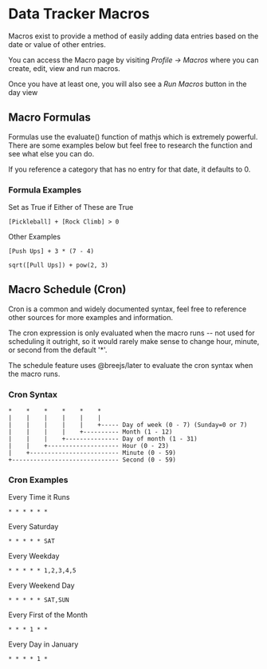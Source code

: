 # Data Tracker Macros

Macros exist to provide a method of easily adding data entries based on the date or value of other entries.

You can access the Macro page by visiting *Profile -> Macros* where you can create, edit, view and run macros.

Once you have at least one, you will also see a *Run Macros* button in the day view

## Macro Formulas

Formulas use the evaluate() function of mathjs which is extremely powerful. There are some examples below but feel free to research the function and see what else you can do. 

If you reference a category that has no entry for that date, it defaults to 0. 

### Formula Examples

Set as True if Either of These are True

```
[Pickleball] + [Rock Climb] > 0
```
Other Examples
```
[Push Ups] + 3 * (7 - 4)
```
```
sqrt([Pull Ups]) + pow(2, 3)
```

## Macro Schedule (Cron)

Cron is a common and widely documented syntax, feel free to reference other sources for more examples and information.

The cron expression is only evaluated when the macro runs -- not used for scheduling it outright, so it would rarely make sense to change hour, minute, or second from the default '*'.

The schedule feature uses @breejs/later to evaluate the cron syntax when the macro runs. 

### Cron Syntax
```
*    *    *    *    *    *
|    |    |    |    |    |
|    |    |    |    |    +----- Day of week (0 - 7) (Sunday=0 or 7)
|    |    |    |    +---------- Month (1 - 12)
|    |    |    +--------------- Day of month (1 - 31)
|    |    +-------------------- Hour (0 - 23)
|    +------------------------- Minute (0 - 59)
+------------------------------ Second (0 - 59)
```

### Cron Examples
Every Time it Runs
```
* * * * * *
```

Every Saturday
```
* * * * * SAT
```

Every Weekday
```
* * * * * 1,2,3,4,5
```

Every Weekend Day
```
* * * * * SAT,SUN
```

Every First of the Month
```
* * * 1 * *
```

Every Day in January
```
* * * * 1 *
```